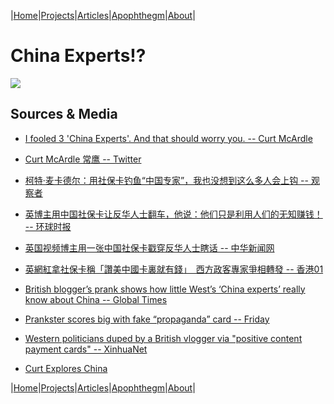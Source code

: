 |[Home](/README.md)|[Projects](/projects.md)|[Articles](/articles.md)|[Apophthegm](/apophthegm.md)|[About](/about.md)|

# China Experts!?

[![](https://img.youtube.com/vi/ViIcwwTOnxo/0.jpg)](https://www.youtube.com/watch?v=ViIcwwTOnxo "I fooled 3 'China Experts'. And that should worry you.")  

## Sources & Media

- [I fooled 3 'China Experts'. And that should worry you. -- Curt McArdle](https://www.youtube.com/watch?v=ViIcwwTOnxo)  
- [Curt McArdle 常鹰 -- Twitter](https://twitter.com/McardleCurt)  

- [柯特·麦卡德尔：用社保卡钓鱼“中国专家”，我也没想到这么多人会上钩 -- 观察者](https://www.guancha.cn/CurtMcArdle/2022_01_25_623474.shtml)  

- [英博主用中国社保卡让反华人士翻车，他说：他们只是利用人们的无知赚钱！ -- 环球时报](https://world.huanqiu.com/article/46XcFfCsfDl)  
- [英国视频博主用一张中国社保卡戳穿反华人士瞎话 -- 中华新闻网](https://www.chinanews.com.cn/gj/2022/01-25/9660892.shtml)  
- [英網紅拿社保卡稱「讚美中國卡裏就有錢」　西方政客專家爭相轉發 -- 香港01](https://www.hk01.com/%E5%8D%B3%E6%99%82%E4%B8%AD%E5%9C%8B/725923/%E8%8B%B1%E7%B6%B2%E7%B4%85%E6%8B%BF%E7%A4%BE%E4%BF%9D%E5%8D%A1%E7%A8%B1-%E8%AE%9A%E7%BE%8E%E4%B8%AD%E5%9C%8B%E5%8D%A1%E8%A3%8F%E5%B0%B1%E6%9C%89%E9%8C%A2-%E8%A5%BF%E6%96%B9%E6%94%BF%E5%AE%A2%E5%B0%88%E5%AE%B6%E7%88%AD%E7%9B%B8%E8%BD%89%E7%99%BC)  
- [British blogger’s prank shows how little West’s ‘China experts’ really know about China -- Global Times ](https://www.globaltimes.cn/page/202201/1246795.shtml)  
- [Prankster scores big with fake “propaganda” card -- Friday](https://www.fridayeveryday.com/prankster-scores-big-with-fake-propaganda-card/)  
- [Western politicians duped by a British vlogger via "positive content payment cards" -- XinhuaNet](http://www.xinhuanet.com/english/20220123/16b884165a0c44538e4160ec6275f4e1/c.html)  

- [Curt Explores China](https://www.youtube.com/channel/UC0p5Jy9nKXIZ1M4I-Z6kSQA)  

|[Home](/README.md)|[Projects](/projects.md)|[Articles](/articles.md)|[Apophthegm](/apophthegm.md)|[About](/about.md)|
